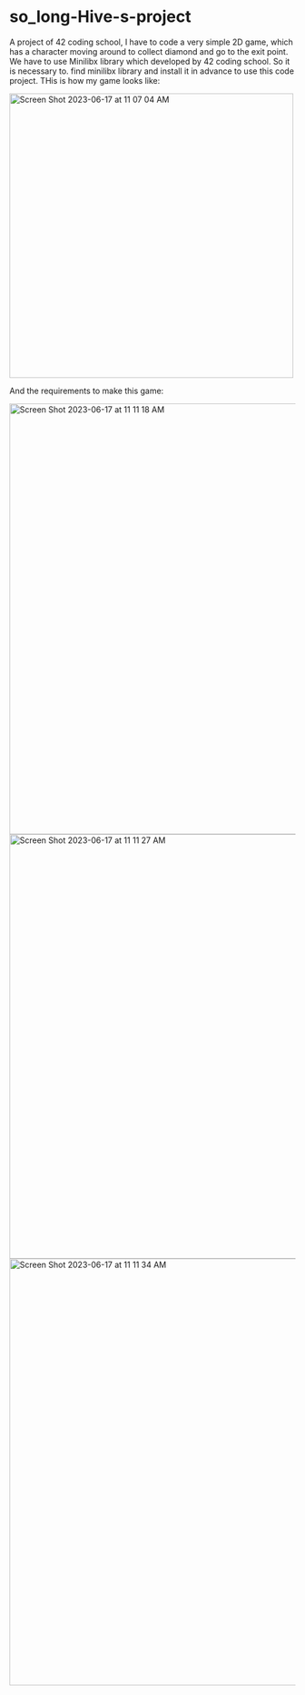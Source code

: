 # so_long-Hive-s-project
A project of 42 coding school, I have to code a very simple 2D game, which has a character moving around to collect diamond and go to the exit point.
We have to use Minilibx library which developed by 42 coding school. So it is necessary to. find minilibx library and install it in advance to use this code project.
THis is how my game looks like:

<img width="500" alt="Screen Shot 2023-06-17 at 11 07 04 AM" src="https://github.com/kieubo90/so_long-Hive-s-project/assets/88286643/ff87520b-b54f-4ed4-8c0d-20bc4509ef79">


And the requirements to make this game:


<img width="757" alt="Screen Shot 2023-06-17 at 11 11 18 AM" src="https://github.com/kieubo90/so_long-Hive-s-project/assets/88286643/327006b1-8b6a-44bf-ae6e-88c8cae1bcd7">
<img width="746" alt="Screen Shot 2023-06-17 at 11 11 27 AM" src="https://github.com/kieubo90/so_long-Hive-s-project/assets/88286643/9562dda5-1d11-4a6d-991a-c445c744462a">
<img width="750" alt="Screen Shot 2023-06-17 at 11 11 34 AM" src="https://github.com/kieubo90/so_long-Hive-s-project/assets/88286643/f18f8cb6-806e-47be-976d-a95510536129">
